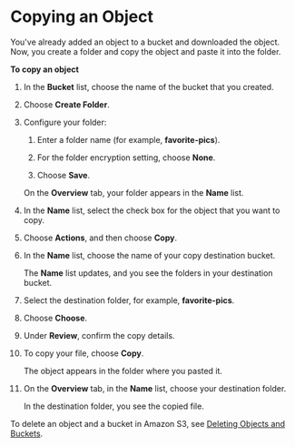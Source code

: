 # Copying an Object<a name="CopyingAnObject"></a>

You've already added an object to a bucket and downloaded the object\. Now, you create a folder and copy the object and paste it into the folder\.

**To copy an object**

1. In the **Bucket** list, choose the name of the bucket that you created\.

1. Choose **Create Folder**\.

1. Configure your folder:

   1. Enter a folder name \(for example, **favorite\-pics**\)\.

   1. For the folder encryption setting, choose **None**\.

   1. Choose **Save**\.

   On the **Overview** tab, your folder appears in the **Name** list\.

1. In the **Name** list, select the check box for the object that you want to copy\.

1. Choose **Actions**, and then choose **Copy**\.

1. In the **Name** list, choose the name of your copy destination bucket\.

   The **Name** list updates, and you see the folders in your destination bucket\.

1. Select the destination folder, for example, **favorite\-pics**\.

1. Choose **Choose**\.

1. Under **Review**, confirm the copy details\.

1. To copy your file, choose **Copy**\.

   The object appears in the folder where you pasted it\.

1. On the **Overview** tab, in the **Name** list, choose your destination folder\.

   In the destination folder, you see the copied file\.

To delete an object and a bucket in Amazon S3, see [Deleting Objects and Buckets](DeletingAnObjectandBucket.md)\.